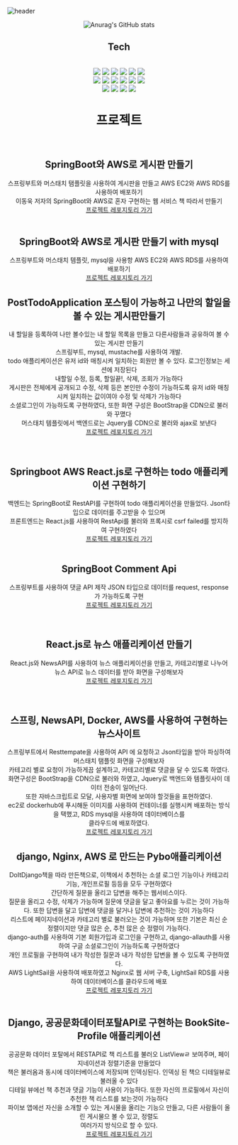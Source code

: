 ![header](https://capsule-render.vercel.app/api?text=Marmin-Dev&animation=fadeIn)




<div align=center>
  
![Anurag's GitHub stats](https://github-readme-stats.vercel.app/api?username=marmin-dev&theme=shades-of-purple&show_icons=true)


</div>

<div align=center>
  <h2>Tech</h2>
<br>
  <img src="https://img.shields.io/badge/JAVA-007396?style=for-the-badge&logo=java&logoColor=white">
  <img src="https://img.shields.io/badge/Python-14354C?style=for-the-badge&logo=python&logoColor=white">
  <img src="https://img.shields.io/badge/JavaScript-F7DF1E?style=for-the-badge&logo=javascript&logoColor=black">
  <img src="https://img.shields.io/badge/HTML-239120?style=for-the-badge&logo=html5&logoColor=white">
  <img src="https://img.shields.io/badge/CSS-239120?&style=for-the-badge&logo=css3&logoColor=white">
  <img src="https://img.shields.io/badge/C-00599C?style=for-the-badge&logo=c&logoColor=white">
<br>
  <img src="https://img.shields.io/badge/React-20232A?style=for-the-badge&logo=react&logoColor=61DAFB">
  <img src="https://img.shields.io/badge/Bootstrap-563D7C?style=for-the-badge&logo=bootstrap&logoColor=white">
  <img src="https://img.shields.io/badge/Redux-593D88?style=for-the-badge&logo=redux&logoColor=white">
  <img src="https://img.shields.io/badge/Django-092E20?style=for-the-badge&logo=django&logoColor=white">
  <img src="https://img.shields.io/badge/Spring-6DB33F?style=for-the-badge&logo=spring&logoColor=white">
  <img src="https://img.shields.io/badge/Amazon_AWS-232F3E?style=for-the-badge&logo=amazon-aws&logoColor=white">
<br>

  <img src="https://img.shields.io/badge/MySQL-00000F?style=for-the-badge&logo=mysql&logoColor=white">
  <img src="https://img.shields.io/badge/MariaDB-003545?style=for-the-badge&logo=mariadb&logoColor=white">
  <img src="https://img.shields.io/badge/docker-%230db7ed.svg?style=for-the-badge&logo=docker&logoColor=white">
  <img src="https://img.shields.io/badge/kubernetes-%23326ce5.svg?style=for-the-badge&logo=kubernetes&logoColor=white">
  <br>
  
  



</div>

<div align="center">
  <h1>프로젝트</h1>
  <br>
  <h2>SpringBoot와 AWS로 게시판 만들기</h2>
  <div>스프링부트와 머스태치 탬플릿을 사용하여 게시판을 만들고 AWS EC2와 AWS RDS를 사용하여 배포하기
  <br>
    이동욱 저자의 SpringBoot와 AWS로 혼자 구현하는 웹 서비스 책 따라서 만들기
  </div>
  <a href="https://github.com/marmin-dev/freelec-springboot-webservice">프로젝트 레포지토리 가기</a>
  <br>
  <br>
  <h2>SpringBoot와 AWS로 게시판 만들기 with mysql</h2>
  <div>스프링부트와 머스태치 템플릿, mysql을 사용항 AWS EC2와 AWS RDS를 사용하여 배포하기
    <br>
     <a href="https://github.com/marmin-dev/springboot-improved">프로젝트 레포지토리 가기</a>
    <br>
    <h2>PostTodoApplication 포스팅이 가능하고 나만의 할일을 볼 수 있는 게시판만들기</h2>
    <div>내 할일을 등록하여 나만 볼수있는 내 할일 목록을 만들고 다른사람들과 공유하여 볼 수 있는 게시판 만들기
      <br>
    스프링부트, mysql, mustache를 사용하여 개발.
      <br>
      todo 애플리케이션은 유저 id와 매칭시켜 일치하는 회원만 볼 수 있다. 로그인정보는 세션에 저장된다
      <br>
      내할일 수정, 등록, 할일끝!, 삭제, 조회가 가능하다
      <br>
      게시판은 전체에게 공개되고 수정, 삭제 등은 본인만 수정이 가능하도록 유저 id와 매칭시켜 일치하는 값이여야 수정 및 삭제가 가능하다
      <br>
      소셜로그인이 가능하도록 구현하였다, 또한 화면 구성은 BootStrap을 CDN으로 불러와 꾸몄다
      <br>
      머스태치 템플릿에서 백엔드로는 Jquery를 CDN으로 불러와 ajax로 보낸다
      <br>
           <a href="https://github.com/marmin-dev/postTodoWebService">프로젝트 레포지토리 가기</a>
    </div>
    <br>
    <br>
    <h2>Springboot AWS React.js로 구현하는 todo 애플리케이션 구현하기</h2>
    <div>
      백엔드는 SpringBoot로 RestAPI를 구현하여 todo 애플리케이션을 만들었다. Json타입으로 데이터를 주고받을 수 있으며
      <br>
      프론트엔드는 React.js를 사용하여 RestApi를 불러와 프록시로 csrf failed를 방지하여 구현하였다
      <br>
     <a href="https://github.com/marmin-dev/ReactJsSpringBootWebservice">프로젝트 레포지토리 가기</a>
      <br>
      <br>
      <h2>SpringBoot Comment Api</h2>
      <div>
        스프링부트를 사용하여 댓글 API 제작 JSON 타입으로 데이터를 request, response가 가능하도록 구현
        <br>
        <a href="https://github.com/marmin-dev/comment-api">프로젝트 레포지토리 가기</a>
      </div>
      <br>
      <br>
      <h2>React.js로 뉴스 애플리케이션 만들기</h2>
      <div>
        React.js와 NewsAPI를 사용하여 뉴스 애플리케이션을 만들고, 카테고리별로 나누어 뉴스 API로 뉴스 데이터를 받아 화면을 구성해보자
        <br>
               <a href="https://github.com/marmin-dev/news-frontend">프로젝트 레포지토리 가기</a>
      </div>
      <br>
      <br>
      <h2>스프링, NewsAPI, Docker, AWS를 사용하여 구현하는 뉴스사이트</h2>
      <div>
        스프링부트에서 Resttempate을 사용하여 API 에 요청하고 Json타입을 받아 파싱하여 머스태치 탬플릿 화면을 구성해보자
        <br>
        카테고리 별로 요청이 가능하게끔 설계하고, 카테고리별로 댓글을 달 수 있도록 하였다.
        <br>
        화면구성은 BootStrap을 CDN으로 불러와 하였고, Jquery로 백엔드와 템플릿사이 데이터 전송이 일어난다.
        <br>
        또한 자바스크립트로 모달, 사용자별 화면에 보여야 할것들을 표현하였다.
        <br>
        ec2로 dockerhub에 푸시해둔 이미지를 사용하여 컨테이너를 실행시켜 배포하는 방식을 택했고, RDS mysql을 사용하여 데이터베이스를
        <br>
        클라우드에 배포하였다.
        <br>
                       <a href="https://github.com/marmin-dev/multi-1">프로젝트 레포지토리 가기</a>
        <h2>django, Nginx, AWS 로 만드는 Pybo애플리케이션</h2>
        <div>
          DoItDjango책을 따라 만든책으로, 이책에서 추천하는 소셜 로그인 기능이나 카테고리 기능, 개인프로필 등등을 모두 구현하였다
        <br>
          간단하게 질문을 올리고 답변을 해주는 웹서비스이다.
          <br>
        질문을 올리고 수정, 삭제가 가능하며 질문에 댓글을 달고 좋아요를 누르는 것이 가능하다. 또한 답변을 달고 답변에 댓글을 달거나 답변에 추천하는 것이 가능하다
          <br>
          리스트에 페이지네이션과 카테고리 별로 불러오는 것이 가능하며 또한 기본은 최신 순 정렬이지만 댓글 많은 순, 추천 많은 순 정렬이 가능하다.
          <br>
          django-auth를 사용하여 기본 회원가입과 로그인을 구현하고, django-allauth를 사용하여 구글 소셜로그인이 가능하도록 구현하였다
          <br>
          개인 프로필을 구현하여 내가 작성한 질문과 내가 작성한 답변을 볼 수 있도록 구현하였다.
          <br>
          AWS LightSail을 사용하여 배포하였고 Nginx로 웹 서버 구축, LightSail RDS를 사용하여 데이터베이스를 클라우드에 배포
          <br>
          <a href="https://github.com/marmin-dev/DoItDjango/tree/main/projects/mysite/pybo/views">프로젝트 레포지토리 가기</a>
          <br>
          <br>
          <h2>Django, 공공문화데이터포탈API로 구현하는 BookSite-Profile 애플리케이션</h2>
          <div>
            공공문화 데이터 포탈에서 RESTAPI로 책 리스트를 불러오 ListViewㄹ 보여주며, 페이지네이션과 정렬기준을 만들었다
            <br>책은 불러옴과 동시에 데이터베이스에 저장되며 인덱싱된다. 인덱싱 된 책으 디테일뷰로 불러올 수 있다
            <br>디테일 뷰에선 책 추천과 댓글 기능이 사용이 가능하다. 또한 자신의 프로필에서 자신이 추천한 책 리스트를 보는것이 가능하다
            <br> 파이보 앱에선 자신을 소개할 수 있는 게시물을 올리는 기능으 만들고, 다른 사람들이 올린 게시물으 볼 수 있고, 정렬도 
            <br>여러가지 방식으로 할 수 있다.
            <br>
                                <a href="https://github.com/marmin-dev/book-site">프로젝트 레포지토리 가기</a>
          </div>
          
          
</div>
